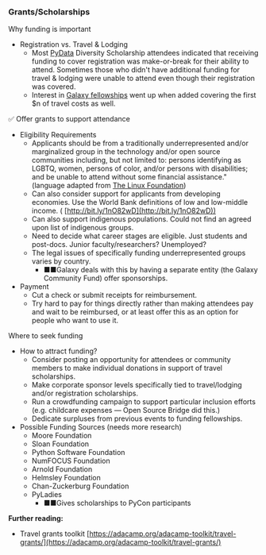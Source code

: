 ### Grants/Scholarships

Why funding is important

- Registration vs. Travel &amp; Lodging
  - Most [PyData](http://www.pydata.org) Diversity Scholarship attendees indicated that receiving funding to cover registration was make-or-break for their ability to attend. Sometimes those who didn&#39;t have additional funding for travel &amp; lodging were unable to attend even though their registration was covered.
  - Interest in [Galaxy fellowships](https://galaxyproject.org/news/2017-03-gcc2017-fellowships/) went up when added covering the first $n of travel costs as well.

✅ Offer grants to support attendance

- Eligibility Requirements
  - Applicants should be from a traditionally underrepresented and/or marginalized group in the technology and/or open source communities including, but not limited to: persons identifying as LGBTQ, women, persons of color, and/or persons with disabilities; and be unable to attend without some financial assistance.&quot; (language adapted from [The Linux Foundation](https://www.linuxfoundation.org/event/api-strategy-practice-conference-2017/diversity-scholarship/))
  - Can also consider support for applicants from developing economies.  Use the World Bank definitions of low and low-middle income. ( [http://bit.ly/1nO82wD](http://bit.ly/1nO82wD))
  - Can also support indigenous populations.  Could not find an agreed upon list of indigenous groups.
  - Need to decide what career stages are eligible.  Just students and post-docs.  Junior faculty/researchers?  Unemployed?
  - The legal issues of specifically funding underrepresented groups varies by country.
    - ■■Galaxy deals with this by having a separate entity (the Galaxy Community Fund) offer sponsorships.
- Payment
  - Cut a check or submit receipts for reimbursement.
  - Try hard to pay for things directly rather than making attendees pay and wait to be reimbursed, or at least offer this as an option for people who want to use it.

Where to seek funding

- How to attract funding?
  - Consider posting an opportunity for attendees or community members to make individual donations in support of travel scholarships.
  - Make corporate sponsor levels specifically tied to travel/lodging and/or registration scholarships.
  - Run a crowdfunding campaign to support particular inclusion efforts (e.g. childcare expenses — Open Source Bridge did this.)
  - Dedicate surpluses from previous events to funding fellowships.
- Possible Funding Sources (needs more research)
  - Moore Foundation
  - Sloan Foundation
  - Python Software Foundation
  - NumFOCUS Foundation
  - Arnold Foundation
  - Helmsley Foundation
  - Chan-Zuckerburg Foundation
  - PyLadies
    - ■■Gives scholarships to PyCon participants

**Further reading:**

- Travel grants toolkit [https://adacamp.org/adacamp-toolkit/travel-grants/](https://adacamp.org/adacamp-toolkit/travel-grants/)